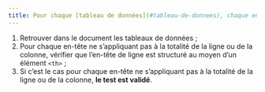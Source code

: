 ```yaml
---
title: Pour chaque [tableau de données](#tableau-de-donnees), chaque en-tête de ligne ne s’appliquant pas à la totalité de la ligne ou de la colonne est-il structuré au moyen d’une balise `<th>` ?
---
```


1. Retrouver dans le document les tableaux de données ;
2. Pour chaque en-tête ne s’appliquant pas à la totalité de la ligne ou de la colonne, vérifier que l’en-tête de ligne est structuré au moyen d’un élément `<th>` ;
3. Si c’est le cas pour chaque en-tête ne s’appliquant pas à la totalité de la ligne ou de la colonne, **le test est validé**.
